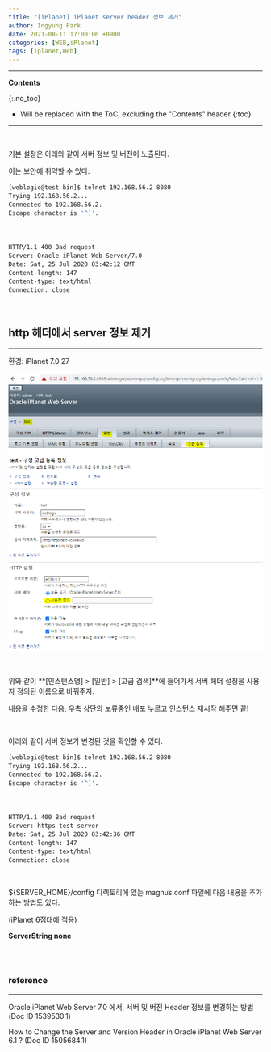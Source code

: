 ```yaml
---
title: "[iPlanet] iPlanet server header 정보 제거"
author: Ingyung Park
date: 2021-08-11 17:00:00 +0900
categories: [WEB,iPlanet]
tags: [iplanet,Web]
---
```


---
**Contents**

{:.no_toc}

* Will be replaced with the ToC, excluding the "Contents" header
{:toc}
---

<br/>

기본 설정은 아래와 같이 서버 정보 및 버전이 노출된다.

이는 보안에 취약할 수 있다.

```sh
[weblogic@test bin]$ telnet 192.168.56.2 8080
Trying 192.168.56.2...
Connected to 192.168.56.2.
Escape character is '^]'.



HTTP/1.1 400 Bad request
Server: Oracle-iPlanet-Web-Server/7.0
Date: Sat, 25 Jul 2020 03:42:12 GMT
Content-length: 147
Content-type: text/html
Connection: close
```



<br/>

## **http 헤더에서 server 정보 제거**

---

환경: iPlanet 7.0.27

![Image](https://raw.githubusercontent.com/iingang/iingang.github.io/master/assets/img/posts/Image.png)

<br/>

위와 같이 **[인스턴스명] > [일반] > [고급 검색]**에 들어가서 서버 헤더 설정을 사용자 정의된 이름으로 바꿔주자.

내용을 수정한 다음, 우측 상단의 보류중인 배포 누르고 인스턴스 재시작 해주면 끝!

<br/>

아래와 같이 서버 정보가 변경된 것을 확인할 수 있다.

```sh
[weblogic@test bin]$ telnet 192.168.56.2 8080
Trying 192.168.56.2...
Connected to 192.168.56.2.
Escape character is '^]'.



HTTP/1.1 400 Bad request
Server: https-test server
Date: Sat, 25 Jul 2020 03:42:36 GMT
Content-length: 147
Content-type: text/html
Connection: close
```



<br/>

${SERVER_HOME}/config 디렉토리에 있는 magnus.conf 파일에 다음 내용을 추가하는 방법도 있다.

(iPlanet 6점대에 적용)

**ServerString none** 

<br/>

<br/>

### **reference**

---

Oracle iPlanet Web Server 7.0 에서, 서버 및 버전 Header 정보를 변경하는 방법 (Doc ID 1539530.1)

How to Change the Server and Version Header in Oracle iPlanet Web Server 6.1 ? (Doc ID 1505684.1)

